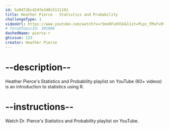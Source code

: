 ```yaml
---
id: 5a9d726c424fe3d0i5111101
title: Heather Pierce - Statistics and Probability
challengeType: 1
videoUrl: https://www.youtube.com/watch?v=rSmxKFu9VSU&list=PLpc_FMvFv8VTHuAjOuuRAtAapklgZsH6t
# forumTopicId: 301086
dashedName: pierce-r
ghissue: 123
creator: Heather Pierce 
---
```


# --description--

Heather Pierce's Statistics and Probability playlist on YouTube (60+ videos) is an introduction to statistics using R.

# --instructions--

Watch Dr. Pierce's Statistics and Probability playlist on YouTube.